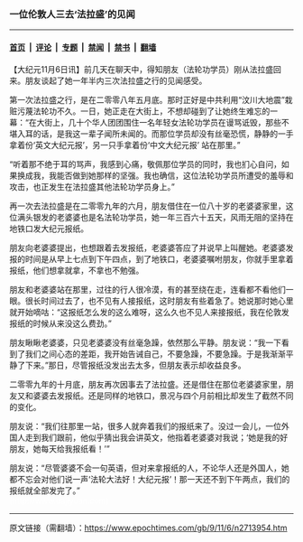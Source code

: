 ### 一位伦敦人三去‘法拉盛’的见闻

---

#### [首页](../../../..?n2713954) &nbsp;|&nbsp; [评论](../../../../../epoch-comment?n2713954) &nbsp;|&nbsp; [专题](../../../../../epoch-special?n2713954) &nbsp;|&nbsp; [禁闻](../../../../../epoch-news?n2713954) &nbsp;|&nbsp; [禁书](../../../../../books?n2713954) &nbsp;|&nbsp; [翻墙](https://github.com/gfw-breaker/nogfw/blob/master/README.md?n2713954)


<div class="post_content" id="artbody" itemprop="articleBody">
 <!-- article content begin -->
 <p>
  【大纪元11月6日讯】前几天在聊天中，得知朋友（法轮功学员）刚从法拉盛回来。朋友谈起了她一年半内三次法拉盛之行的见闻感受。
 </p>
 <p>
  第一次法拉盛之行，是在二零零八年五月底。那时正好是中共利用“汶川大地震”栽赃污蔑法轮功不久。一日，她正走在大街上，不想却碰到了让她终生难忘的一幕：“在大街上，几十个华人团团围住一名年轻女法轮功学员在谩骂诋毁，那些不堪入耳的话，是我这一辈子闻所未闻的。而那位学员却没有丝毫恐慌，静静的一手拿着份‘英文大纪元报’，另一只手拿着份‘中文大纪元报’ 站在那里。”
 </p>
 <p>
  “听着那不绝于耳的骂声，我感到心痛，敬佩那位学员的同时，我也扪心自问，如果换成我，我能否做到她那样的坚强。我也确信，这位法轮功学员所遭受的羞辱和攻击，也正发生在法拉盛其他法轮功学员身上。”
 </p>
 <p>
  再一次去法拉盛是在二零零九年的六月，朋友借住在一位八十岁的老婆婆家里，这位满头银发的老婆婆也是名法轮功学员，她一年三百六十五天，风雨无阻的坚持在地铁口发大纪元报纸。
 </p>
 <p>
  朋友向老婆婆提出，也想跟着去发报纸，老婆婆答应了并说早上叫醒她。老婆婆发报的时间是从早上七点到下午四点，到了地铁口，老婆婆嘱咐朋友，你就手里拿着报纸，他们想拿就拿，不拿也不勉强。
 </p>
 <p>
  朋友和老婆婆站在那里，过往的行人很冷漠，有的甚至绕在走，连看都不看他们一眼。很长时间过去了，也不见有人接报纸，这时朋友有些着急了。她说那时她心里就开始嘀咕：“这报纸怎么发的这么难呀，这么久也不见人来接报纸，我在伦敦发报纸的时候从来没这么费劲。”
 </p>
 <p>
  朋友瞅瞅老婆婆，只见老婆婆没有丝毫急躁，依然那么平静。朋友说：“我一下看到了我们之间心态的差距，我开始告诫自己，不要急躁，不要急躁。于是我渐渐平静了下来。”那日，尽管报纸没发出去太多，但朋友表示却收益良多。
 </p>
 <p>
  二零零九年的十月底，朋友再次因事去了法拉盛。还是借住在那位老婆婆家里，朋友又和婆婆去发报纸。还是同样的地铁口，景况与四个月前相比却发生了截然不同的变化。
 </p>
 <p>
  朋友说：“我们往那里一站，很多人就奔着我们的报纸来了。没过一会儿，一位外国人走到我们跟前，他似乎猜出我会讲英文，他指着老婆婆对我说；‘她是我的好朋友，她每天给我报纸看！’”
 </p>
 <p>
  朋友说：“尽管婆婆不会一句英语，但对来拿报纸的人，不论华人还是外国人，她都不忘会对他们说一声‘法轮大法好！大纪元报’！那一天还不到下午两点，我们的报纸就全部发完了。”
  <br/>
  <font color="#ffffff">
   (http://www.dajiyuan.com)
  </font>
 </p>
 <!-- article content end -->
 <div id="below_article_ad">
 </div>
</div>


---

原文链接（需翻墙）：https://www.epochtimes.com/gb/9/11/6/n2713954.htm